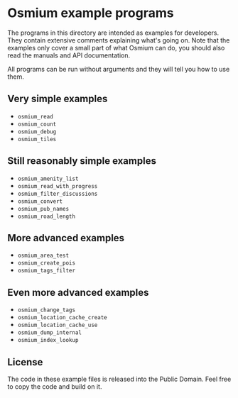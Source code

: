 
# Osmium example programs

The programs in this directory are intended as examples for developers. They
contain extensive comments explaining what's going on. Note that the examples
only cover a small part of what Osmium can do, you should also read the manuals
and API documentation.

All programs can be run without arguments and they will tell you how to use
them.

## Very simple examples

* `osmium_read`
* `osmium_count`
* `osmium_debug`
* `osmium_tiles`

## Still reasonably simple examples

* `osmium_amenity_list`
* `osmium_read_with_progress`
* `osmium_filter_discussions`
* `osmium_convert`
* `osmium_pub_names`
* `osmium_road_length`

## More advanced examples

* `osmium_area_test`
* `osmium_create_pois`
* `osmium_tags_filter`

## Even more advanced examples

* `osmium_change_tags`
* `osmium_location_cache_create`
* `osmium_location_cache_use`
* `osmium_dump_internal`
* `osmium_index_lookup`

## License

The code in these example files is released into the Public Domain. Feel free
to copy the code and build on it.

